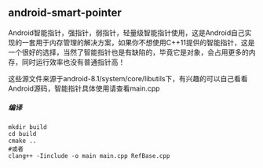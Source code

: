 ## android-smart-pointer
Android智能指针，强指针，弱指针，轻量级智能指针使用，这是Android自己实现的一套用于内存管理的解决方案，如果你不想使用C++11提供的智能指针，这是一个很好的选择，当然了智能指针也是有缺陷的，毕竟它是对象，会占用更多的内存，同时运行效率也没有普通指针高！

这些源文件来源于android-8.1/system/core/libutils下，有兴趣的可以自己看看Android源码，智能指针具体使用请查看main.cpp

##### 编译
```
mkdir build
cd build
cmake ..
#或者
clang++ -Iinclude -o main main.cpp RefBase.cpp
```

